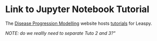 # Link to Jupyter Notebook Tutorial

The [Disease Progression Modelling](https://disease-progression-modelling.github.io/) website hosts [tutorials](https://disease-progression-modelling.github.io/pages/notebooks/disease_course_mapping/disease_course_mapping.html) for Leaspy.

*NOTE: do we reallly need to separate Tuto 2 and 3?"*
